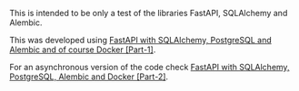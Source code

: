 This is intended to be only a test of the libraries FastAPI, SQLAlchemy and Alembic.

This was developed using [FastAPI with SQLAlchemy, PostgreSQL and Alembic and of course Docker [Part-1]](https://ahmed-nafies.medium.com/fastapi-with-sqlalchemy-postgresql-and-alembic-and-of-course-docker-f2b7411ee396).

For an asynchronous version of the code check [FastAPI with SQLAlchemy, PostgreSQL, Alembic and Docker [Part-2]](https://ahmed-nafies.medium.com/tutorial-fastapi-sqlalchemy-postgresql-alembic-and-docker-part-2-asynchronous-version-8a339ce97e6d).
